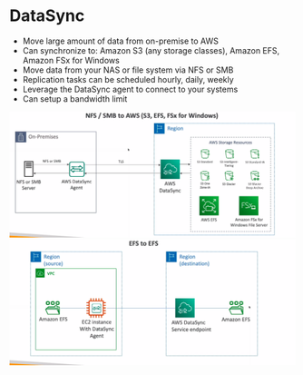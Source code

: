 # DataSync

* Move large amount of data from on-premise to AWS
* Can synchronize to: Amazon S3 (any storage classes), Amazon EFS, Amazon FSx for Windows
* Move data from your NAS or file system via NFS or SMB
* Replication tasks can be scheduled hourly, daily, weekly
* Leverage the DataSync agent to connect to your systems
* Can setup a bandwidth limit

![DataSync](images/DataSync.png)
![DataSyncAWS](images/DataSyncAWS.png)

